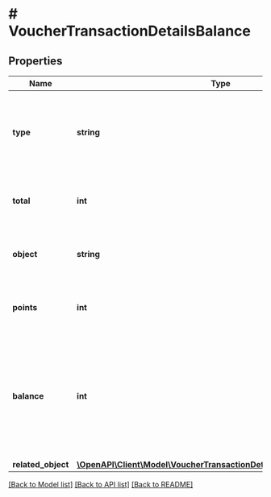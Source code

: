 # # VoucherTransactionDetailsBalance

## Properties

Name | Type | Description | Notes
------------ | ------------- | ------------- | -------------
**type** | **string** | The type of voucher whose balance is being adjusted due to the transaction. | [default to 'loyalty_card']
**total** | **int** | The available points prior to the transaction. |
**object** | **string** | The type of object represented by the JSON. | [default to 'balance']
**points** | **int** | The amount of points being used up in the transaction. |
**balance** | **int** | The points balance on the loyalty card after the points in the transaction are subtracted from the loyalty card. |
**related_object** | [**\OpenAPI\Client\Model\VoucherTransactionDetailsBalanceRelatedObject**](VoucherTransactionDetailsBalanceRelatedObject.md) |  |

[[Back to Model list]](../../README.md#models) [[Back to API list]](../../README.md#endpoints) [[Back to README]](../../README.md)
